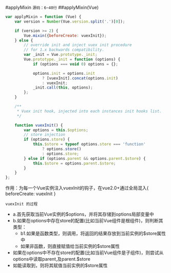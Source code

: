 #applyMixin
`源码：6~40行`
##applyMixin(Vue) 

```js
var applyMixin = function (Vue) {
    var version = Number(Vue.version.split('.')[0]);

    if (version >= 2) {
        Vue.mixin({beforeCreate: vuexInit});
    } else {
        // override init and inject vuex init procedure
        // for 1.x backwards compatibility.
        var _init = Vue.prototype._init;
        Vue.prototype._init = function (options) {
            if (options === void 0) options = {};

            options.init = options.init
                ? [vuexInit].concat(options.init)
                : vuexInit;
            _init.call(this, options);
        };
    }

    /**
     * Vuex init hook, injected into each instances init hooks list.
     */

    function vuexInit() {
        var options = this.$options;
        // store injection
        if (options.store) {
            this.$store = typeof options.store === 'function'
                ? options.store()
                : options.store;
        } else if (options.parent && options.parent.$store) {
            this.$store = options.parent.$store;
        }
    }
};

```

作用：为每一个Vue实例注入vuexInit的钩子，在vue2.0+通过全局混入{ beforeCreate: vuexInit }


`vuexInit 的过程`

* a.首先获取当前Vue实例的$options，并将其存储到options局部变量中
* b.如果在options中存在store的配置(比如当前Vue组件是根组件)，则判断其类型：
 	* b1.如果是函数类型，则调用，将返回的结果存放到当前实例的$store属性中
	* 如果非函数，则直接赋值给当前实例的$store属性
* 如果在options中不存在store的配置(比如当前Vue组件是子组件)，则尝试从options中读取parent,及parent.$store
* 如能读取到，则将其赋值当前实例的$store属性








